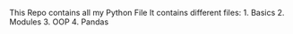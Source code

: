 This Repo contains all my Python File
It contains different files:
    1. Basics
    2. Modules
    3. OOP
    4. Pandas

